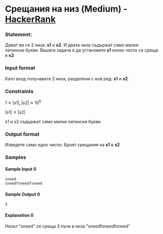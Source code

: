 # Срещания на низ (Medium) - [HackerRank](<https://www.hackerrank.com/contests/sda-hw-9-2023/challenges/substring-frequency-1>)


### Statement:

Дават ви се 2 низа: **s1** и **s2**. И двата низа съдържат само малки латински букви. Вашата задача е да установите **s1** колко често се среща в **s2**.


### Input format

Като вход получавате 2 низа, разделени с нов ред: **s1** и **s2**.


### Constraints

$1 \le |s1|, |s2| \le 10^5$

$|s1| \le |s2|$

s1 и s2 съдържат само малки латински букви

### Output format

Изведете само едно число: Броят срещания на **s1** в **s2**


### Samples


#### Sample Input 0
```
sneed
sneedfsneedfsneed
```

#### Sample Output 0
```
3
```

#### Explanation 0
Низът "sneed" се среща 3 пъти в низа "sneedfsneedfsneed"
